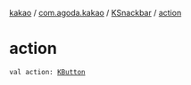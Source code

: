 [kakao](../../index.md) / [com.agoda.kakao](../index.md) / [KSnackbar](index.md) / [action](.)

# action

`val action: `[`KButton`](../-k-button/index.md)